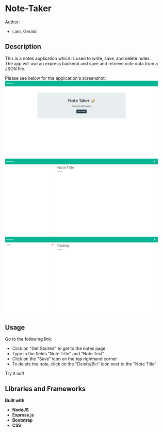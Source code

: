 # Note-Taker

Author:
- Lam, Gerald

## Description

This is a notes application which is used to write, save, and delete notes. The app will use an express backend and save and retrieve note data from a JSON file.

Please see below for the application's screenshot:
![screenshot](public/assets/img/screenshot1.png)
![screenshot](public/assets/img/screenshot2.png)
![screenshot](public/assets/img/screenshot3.png)

## Usage

Go to the following link: 



- Click on "Get Started" to get to the notes page
- Type in the fields "Note Title" and "Note Text"
- Click on the "Save" icon on the top righthand corner
- To delete the note, click on the "Delete/Bin" icon next to the "Note Title"

Try it out!

## Libraries and Frameworks

<b>Built with<b>

- NodeJS
- Express.js
- Bootstrap
- CSS


